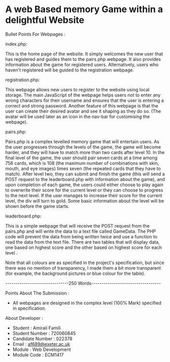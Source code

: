 # A web Based memory Game within a delightful Website 


Bullet Points For Webpages : 

index.php:

This is the home page of the website. It simply welcomes the new user that has registered and guides them to the pairs.php webpage. It also provides information about the game for registered users. Alternatively, users who haven't registered will be guided to the registration webpage.

registration.php:

This webpage allows new users to register to the website using local storage. The main JavaScript of the webpage helps users not to enter any wrong characters for their username and ensures that the user is entering a correct and strong password. Another feature of this webpage is that the user can create their desired avatar and see it shaping as they do so. (The avatar will be used later as an icon in the nav-bar for customising the webpage).

pairs.php:

Pairs.php is a complex levelled memory game that will entertain users. As the user progresses through the levels of the game, the game will become harder, and they will have to match more than two cards after level 10. In the final level of the game, the user should pair seven cards at a time among 756 cards, which is 108 (the maximum number of combinations with skin, mouth, and eye images) times seven (the repeated cards that they have to match). After level two, they can submit and finish the game (this will send a POST request to the leaderboard.php with information about the game), and upon completion of each game, the users could either choose to play again to overwrite their score for the current level or they can choose to progress to the next level. If the user manages to increase their score for the current level, the div will turn to gold. Some basic information about the level will be shown before the game starts.

leaderboard.php:

This is a simple webpage that will receive the POST request from the pairs.php and will write the data to a text file called GameData. The PHP code will prevent the data from being written twice and use a function to read the data from the text file.
There are two tables that will display data, one based on highest score and the other based on highest score for each level . 

Note that all colours are as specified in the project's specification, but since there was no mention of transparency, I made them a bit more transparent (for example, the background pictures or blue colour for the table).

-------------------------------250 Words----------------------------------

Points About The Submission : 

- All webpages are designed in the complex level (100% Mark) specified in specification.

About Developer : 

- Student : Amirali Famili
- Student Number : 720060845
- Candidate Number : 022378
- Email : af689@exeter.ac.uk
- Module : Web Development 
- Module Code : ECM1417
